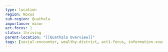 ```yaml
---
type: location
region: Noxus
sub-region: Quathala
importance: minor
act-focus: 1
status: thriving
parent-location: "[[Quathala Overview]]"
tags: [social-encounter, wealthy-district, act1-focus, information-source]
---
```

